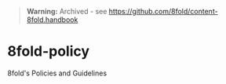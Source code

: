 > **Warning:** Archived - see https://github.com/8fold/content-8fold.handbook

# 8fold-policy
8fold's Policies and Guidelines
